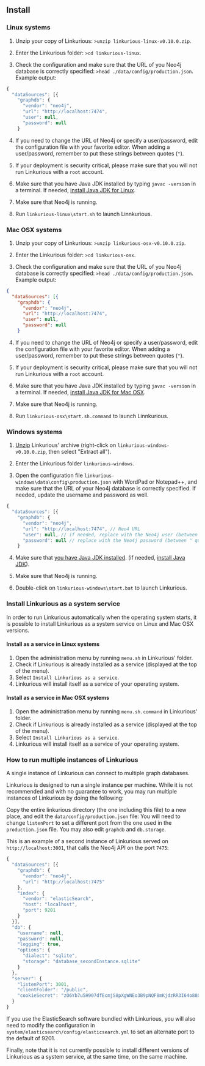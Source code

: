 ## Install

### Linux systems

1. Unzip your copy of Linkurious:
`>unzip linkurious-linux-v0.10.0.zip`.

2. Enter the Linkurious folder: `>cd linkurious-linux`.

3. Check the configuration and make sure that the URL of you Neo4j database is correctly specified: `>head ./data/config/production.json`. Example output:
```JavaScript
{
  "dataSources": [{
    "graphdb": {
      "vendor": "neo4j",
      "url": "http://localhost:7474",
      "user": null,
      "password": null
    }
```

4. If you need to change the URL of Neo4j or specify a user/password, edit the configuration file with your favorite editor. When adding a user/password, remember to put these strings between quotes (`"`).

5. If your deployment is security critical, please make sure that you will not run Linkurious with a `root` account.

6. Make sure that you have Java JDK installed by typing `javac -version` in a terminal. If needed, [install Java JDK for Linux](https://docs.oracle.com/javase/7/docs/webnotes/install/linux/linux-jdk.html).

7. Make sure that Neo4j is running.

8. Run `linkurious-linux\start.sh` to launch Linnkurious.

### Mac OSX systems

1. Unzip your copy of Linkurious:
`>unzip linkurious-osx-v0.10.0.zip`.

2. Enter the Linkurious folder: `>cd linkurious-osx`.

3. Check the configuration and make sure that the URL of you Neo4j database is correctly specified: `>head ./data/config/production.json`. Example output:
```JSON
{
  "dataSources": [{
    "graphdb": {
      "vendor": "neo4j",
      "url": "http://localhost:7474",
      "user": null,
      "password": null
    }
```

4. If you need to change the URL of Neo4j or specify a user/password, edit the configuration file with your favorite editor. When adding a user/password, remember to put these strings between quotes (`"`).

5. If your deployment is security critical, please make sure that you will not run Linkurious with a `root` account.

6. Make sure that you have Java JDK installed by typing `javac -version` in a terminal. If needed, [install Java JDK for Mac OSX](http://docs.oracle.com/javase/7/docs/webnotes/install/mac/mac-jdk.html).

7. Make sure that Neo4j is running.

8. Run `linkurious-osx\start.sh.command` to launch Linnkurious.

### Windows systems

1. [Unzip](http://customize.org/help/How_To_Unzip_A_File) Linkurious' archive (right-click on `linkurious-windows-v0.10.0.zip`, then select "Extract all").

2. Enter the Linkurious folder `linkurious-windows`.

3. Open the configuration file `linkurious-windows\data\config\production.json` with WordPad or Notepad++, and make sure that the URL of your Neo4j database is correctly specified. If needed, update the username and password as well.
```JavaScript
{
  "dataSources": [{
    "graphdb": {
      "vendor": "neo4j",
      "url": "http://localhost:7474", // Neo4 URL
      "user": null, // if needed, replace with the Neo4j user (between " quotes) 
      "password": null // replace with the Neo4j password (between " quotes) 
    }
```

4. Make sure that [you have Java JDK installed](https://www.java.com/en/download/help/version_manual.xml). (if needed, [install Java JDK](http://docs.oracle.com/cd/E19182-01/820-7851/inst_cli_jdk_javahome_t/index.html)).

5. Make sure that Neo4j is running.

6. Double-click on `linkurious-windows\start.bat` to launch Linkurious.


### Install Linkurious as a system service

In order to run Linkurious automatically when the operating system starts, it is possible to install Linkurious as a system service on Linux and Mac OSX versions.

#### Install as a service in Linux systems

1. Open the administration menu by running `menu.sh` in Linkurious' folder.
2. Check if Linkurious is already installed as a service (displayed at the top of the menu).
3. Select `Install Linkurious as a service`.
4. Linkurious will install itself as a service of your operating system.

#### Install as a service in Mac OSX systems

1. Open the administration menu by running `menu.sh.command` in Linkurious' folder.
2. Check if Linkurious is already installed as a service (displayed at the top of the menu).
3. Select `Install Linkurious as a service`.
4. Linkurious will install itself as a service of your operating system.

### How to run multiple instances of Linkurious

<div class="alert alert-info">
  A single instance of Linkurious can connect to multiple graph databases.
</div>

Linkurious is designed to run a single instance per machine.
While it is not recommended and with no guarantee to work, you may run multiple instances of Linkurious by doing the following:

Copy the entire linkurious directory (the one including this file) to a new place, and edit the `data/config/production.json` file:
You will need to change ``listenPort`` to set a different port from the one used in the `production.json` file. You may also edit `graphdb` and `db.storage`.

This is an example of a second instance of Linkurious served on `http://localhost:3001`, that calls the Neo4j API on the port `7475`:

```JavaScript
{
  "dataSources": [{
    "graphdb": {
      "vendor": "neo4j",
      "url": "http://localhost:7475"
    },
    "index": {
      "vendor": "elasticSearch",
      "host": "localhost",
      "port": 9201
    }
  }],
  "db": {
    "username": null,
    "password": null,
    "logging": true,
    "options": {
      "dialect": "sqlite",
      "storage": "database_secondInstance.sqlite"
    }
  },
  "server": {
    "listenPort": 3001,
    "clientFolder": "/public",
    "cookieSecret": "zO6Yb7u5H907dfEcmjS8pXgWNEo3B9pNQF8mKjdzRR3I64o88GrGLWEjqNq1Yx5"
  }
}
```

If you use the ElasticSearch software bundled with Linkurious, you will also need to modify the configuration in `system/elasticsearch/config/elasticsearch.yml` to set an alternate port to the default of 9201.

Finally, note that it is not currently possible to install different versions of Linkurious as a system service, at the same time, on the same machine.
